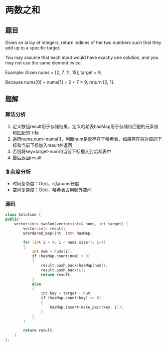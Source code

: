 # 两数之和
## 题目
Given an array of integers, return indices of the two numbers such that they add up to a specific target.

You may assume that each input would have exactly one solution, and you may not use the same element twice.

Example:
Given nums = [2, 7, 11, 15], target = 9,

Because nums[0] + nums[1] = 2 + 7 = 9,
return [0, 1].

## 题解
### 算法分析
1. 定义数组result用于存储结果，定义哈希表hasMap用于存储待匹配的元素值和匹配的下标
2. 遍历nums,num=nums[i]，判断num是否存在于哈希表，如果存在将对应的下标和当前下标加入result并返回
3. 否则将key=target-num和当前下标插入到哈希表中
4. 最后返回result
### 复杂度分析
+ 时间复杂度：O(n)，n为nums长度
+ 空间复杂度：O(n)，哈希表占用额外空间
### 源码
```C++ []
class Solution {
public:
    vector<int> twoSum(vector<int>& nums, int target) {
        vector<int> result;
        unordered_map<int, int> hasMap;

        for (int i = 0; i < nums.size(); i++)
        {
            int num = nums[i];
            if (hasMap.count(num) > 0)
            {
                result.push_back(hasMap[num]);
                result.push_back(i);
                return result;
            }
            else
            {
                int key = target - num;
                if (hasMap.count(key) <= 0)
                {
                    hasMap.insert(make_pair(key, i));
                }
            }
        }
        
        return result;
    }
};